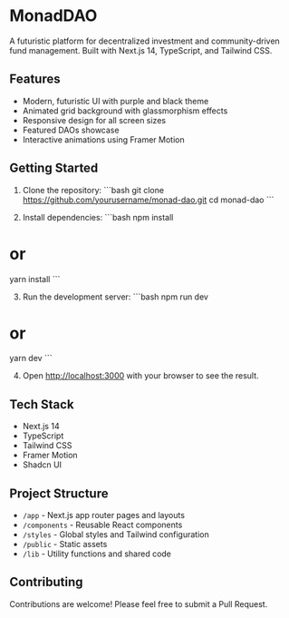 # MonadDAO

A futuristic platform for decentralized investment and community-driven fund management. Built with Next.js 14, TypeScript, and Tailwind CSS.

## Features

- Modern, futuristic UI with purple and black theme
- Animated grid background with glassmorphism effects
- Responsive design for all screen sizes
- Featured DAOs showcase
- Interactive animations using Framer Motion

## Getting Started

1. Clone the repository:
   \`\`\`bash
   git clone https://github.com/yourusername/monad-dao.git
   cd monad-dao
   \`\`\`

2. Install dependencies:
   \`\`\`bash
   npm install

# or

yarn install
\`\`\`

3. Run the development server:
   \`\`\`bash
   npm run dev

# or

yarn dev
\`\`\`

4. Open [http://localhost:3000](http://localhost:3000) with your browser to see the result.

## Tech Stack

- Next.js 14
- TypeScript
- Tailwind CSS
- Framer Motion
- Shadcn UI

## Project Structure

- `/app` - Next.js app router pages and layouts
- `/components` - Reusable React components
- `/styles` - Global styles and Tailwind configuration
- `/public` - Static assets
- `/lib` - Utility functions and shared code

## Contributing

Contributions are welcome! Please feel free to submit a Pull Request.
